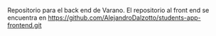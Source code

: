 Repositorio para el back end de Varano. El repositorio al front end se encuentra en https://github.com/AlejandroDalzotto/students-app-frontend.git
